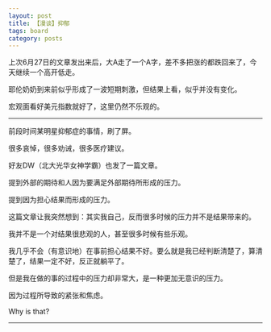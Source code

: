 ```yaml
---
layout: post
title: 【漫谈】抑郁
tags: board
category: posts
---
```


上次6月27日的文章发出来后，大A走了一个A字，差不多把涨的都跌回来了，今天继续一个高开低走。

耶伦奶奶到来前似乎形成了一波短期刺激，但结果上看，似乎并没有变化。

宏观面看好美元指数就好了，这里仍然不乐观的。

---

前段时间某明星抑郁症的事情，刷了屏。

很多哀悼，很多劝诫，很多医疗建议。

好友DW（北大光华女神学霸）也发了一篇文章。

提到外部的期待和人因为要满足外部期待所形成的压力。

提到因为担心结果而形成的压力。

这篇文章让我突然想到：其实我自己，反而很多时候的压力并不是结果带来的。

我并不是一个对结果很悲观的人，甚至很多时候有些乐观。

我几乎不会（有意识地）在事前担心结果不好。要么就是我已经判断清楚了，算清楚了，结果一定不好，反正就躺平了。

但是我在做的事的过程中的压力却非常大，是一种更加无意识的压力。

因为过程所导致的紧张和焦虑。

Why is that?

---